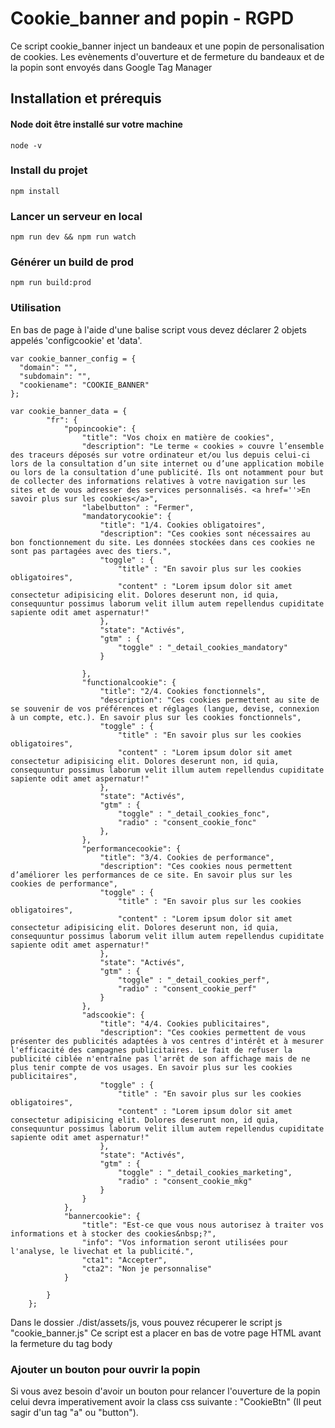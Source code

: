 # Cookie_banner and popin - RGPD

Ce script cookie_banner inject un bandeaux et une popin de personalisation de cookies.
Les evènements d'ouverture et de fermeture du bandeaux et de la popin sont envoyés dans Google Tag Manager

## Installation et prérequis

#### Node doit être installé sur votre machine

    node -v

### Install du projet

    npm install

### Lancer un serveur en local

    npm run dev && npm run watch

### Générer un build de prod

    npm run build:prod

### Utilisation

En bas de page à l'aide d'une balise script vous devez déclarer 2 objets appelés 'configcookie' et 'data'.

    var cookie_banner_config = {
      "domain": "",
      "subdomain": "",
      "cookiename": "COOKIE_BANNER"
    };

    var cookie_banner_data = {
            "fr": {
                "popincookie": {
                    "title": "Vos choix en matière de cookies",
                    "description": "Le terme « cookies » couvre l’ensemble des traceurs déposés sur votre ordinateur et/ou lus depuis celui-ci lors de la consultation d’un site internet ou d’une application mobile ou lors de la consultation d’une publicité. Ils ont notamment pour but de collecter des informations relatives à votre navigation sur les sites et de vous adresser des services personnalisés. <a href=''>En savoir plus sur les cookies</a>",
                    "labelbutton" : "Fermer",
                    "mandatorycookie": {
                        "title": "1/4. Cookies obligatoires",
                        "description": "Ces cookies sont nécessaires au bon fonctionnement du site. Les données stockées dans ces cookies ne sont pas partagées avec des tiers.",
                        "toggle" : {
                            "title" : "En savoir plus sur les cookies obligatoires",
                            "content" : "Lorem ipsum dolor sit amet consectetur adipisicing elit. Dolores deserunt non, id quia, consequuntur possimus laborum velit illum autem repellendus cupiditate sapiente odit amet aspernatur!"
                        },
                        "state": "Activés",
                        "gtm" : {
                            "toggle" : "_detail_cookies_mandatory"
                        }

                    },
                    "functionalcookie": {
                        "title": "2/4. Cookies fonctionnels",
                        "description": "Ces cookies permettent au site de se souvenir de vos préférences et réglages (langue, devise, connexion à un compte, etc.). En savoir plus sur les cookies fonctionnels",
                        "toggle" : {
                            "title" : "En savoir plus sur les cookies obligatoires",
                            "content" : "Lorem ipsum dolor sit amet consectetur adipisicing elit. Dolores deserunt non, id quia, consequuntur possimus laborum velit illum autem repellendus cupiditate sapiente odit amet aspernatur!"
                        },
                        "state": "Activés",
                        "gtm" : {
                            "toggle" : "_detail_cookies_fonc",
                            "radio" : "consent_cookie_fonc"
                        },
                    },
                    "performancecookie": {
                        "title": "3/4. Cookies de performance",
                        "description": "Ces cookies nous permettent d’améliorer les performances de ce site. En savoir plus sur les cookies de performance",
                        "toggle" : {
                            "title" : "En savoir plus sur les cookies obligatoires",
                            "content" : "Lorem ipsum dolor sit amet consectetur adipisicing elit. Dolores deserunt non, id quia, consequuntur possimus laborum velit illum autem repellendus cupiditate sapiente odit amet aspernatur!"
                        },
                        "state": "Activés",
                        "gtm" : {
                            "toggle" : "_detail_cookies_perf",
                            "radio" : "consent_cookie_perf"
                        }
                    },
                    "adscookie": {
                        "title": "4/4. Cookies publicitaires",
                        "description": "Ces cookies permettent de vous présenter des publicités adaptées à vos centres d'intérêt et à mesurer l'efficacité des campagnes publicitaires. Le fait de refuser la publicité ciblée n'entraîne pas l'arrêt de son affichage mais de ne plus tenir compte de vos usages. En savoir plus sur les cookies publicitaires",
                        "toggle" : {
                            "title" : "En savoir plus sur les cookies obligatoires",
                            "content" : "Lorem ipsum dolor sit amet consectetur adipisicing elit. Dolores deserunt non, id quia, consequuntur possimus laborum velit illum autem repellendus cupiditate sapiente odit amet aspernatur!"
                        },
                        "state": "Activés",
                        "gtm" : {
                            "toggle" : "_detail_cookies_marketing",
                            "radio" : "consent_cookie_mkg"
                        }
                    }
                },
                "bannercookie": {
                    "title": "Est-ce que vous nous autorisez à traiter vos informations et à stocker des cookies&nbsp;?",
                    "info": "Vos information seront utilisées pour l'analyse, le livechat et la publicité.",
                    "cta1": "Accepter",
                    "cta2": "Non je personnalise"
                }

            }
        };

Dans le dossier ./dist/assets/js, vous pouvez récuperer le script js "cookie_banner.js"
Ce script est a placer en bas de votre page HTML avant la fermeture du tag body

### Ajouter un bouton pour ouvrir la popin

Si vous avez besoin d'avoir un bouton pour relancer l'ouverture de la popin celui devra imperativement
avoir la class css suivante : "CookieBtn" (Il peut sagir d'un tag "a" ou "button").